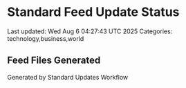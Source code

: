 # Standard Feed Update Status
Last updated: Wed Aug  6 04:27:43 UTC 2025
Categories: technology,business,world

## Feed Files Generated

Generated by Standard Updates Workflow
